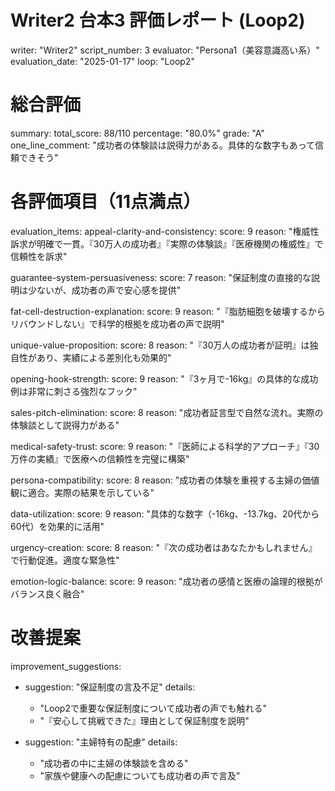 # Writer2 台本3 評価レポート (Loop2)
writer: "Writer2"
script_number: 3
evaluator: "Persona1（美容意識高い系）"
evaluation_date: "2025-01-17"
loop: "Loop2"

# 総合評価
summary:
  total_score: 88/110
  percentage: "80.0%"
  grade: "A"
  one_line_comment: "成功者の体験談は説得力がある。具体的な数字もあって信頼できそう"

# 各評価項目（11点満点）
evaluation_items:
  appeal-clarity-and-consistency:
    score: 9
    reason: "権威性訴求が明確で一貫。『30万人の成功者』『実際の体験談』『医療機関の権威性』で信頼性を訴求"
  
  guarantee-system-persuasiveness:
    score: 7
    reason: "保証制度の直接的な説明は少ないが、成功者の声で安心感を提供"
  
  fat-cell-destruction-explanation:
    score: 9
    reason: "『脂肪細胞を破壊するからリバウンドしない』で科学的根拠を成功者の声で説明"
  
  unique-value-proposition:
    score: 8
    reason: "『30万人の成功者が証明』は独自性があり、実績による差別化も効果的"
  
  opening-hook-strength:
    score: 9
    reason: "『3ヶ月で-16kg』の具体的な成功例は非常に刺さる強烈なフック"
  
  sales-pitch-elimination:
    score: 8
    reason: "成功者証言型で自然な流れ。実際の体験談として説得力がある"
  
  medical-safety-trust:
    score: 9
    reason: "『医師による科学的アプローチ』『30万件の実績』で医療への信頼性を完璧に構築"
  
  persona-compatibility:
    score: 8
    reason: "成功者の体験を重視する主婦の価値観に適合。実際の結果を示している"
  
  data-utilization:
    score: 9
    reason: "具体的な数字（-16kg、-13.7kg、20代から60代）を効果的に活用"
  
  urgency-creation:
    score: 8
    reason: "『次の成功者はあなたかもしれません』で行動促進。適度な緊急性"
  
  emotion-logic-balance:
    score: 9
    reason: "成功者の感情と医療の論理的根拠がバランス良く融合"

# 改善提案
improvement_suggestions:
  - suggestion: "保証制度の言及不足"
    details: 
      - "Loop2で重要な保証制度について成功者の声でも触れる"
      - "『安心して挑戦できた』理由として保証制度を説明"
  
  - suggestion: "主婦特有の配慮"
    details:
      - "成功者の中に主婦の体験談を含める"
      - "家族や健康への配慮についても成功者の声で言及"